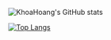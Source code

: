 ![KhoaHoang's GitHub stats](https://github-readme-stats.vercel.app/api?username=ehoang0106&show_icons=true&theme=monokai)

[![Top Langs](https://github-readme-stats.vercel.app/api/top-langs/?username=ehoang0106&theme=monokai&layout=donut)](https://github.com/ehoang0106)

